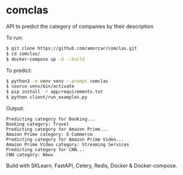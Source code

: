 # comclas
API to predict the category of companies by their description

To run:
```bash
$ git clone https://github.com/amorcar/comclas.git
$ cd comclas/
$ docker-compose up -d --build
```

To predict:
```bash
$ python3 -m venv venv --prompt comclas
$ source venv/bin/activate
$ pip install -r app/requirements.txt
$ python client/run_examples.py
```
Output:
```text
Predicting category for Booking...
Booking category: Travel
Predicting category for Amazon Prime...
Amazon Prime category: E-Commerce
Predicting category for Amazon Prime Video...
Amazon Prime Video category: Streaming Services
Predicting category for CNN...
CNN category: News
```

Build with SKLearn, FastAPI, Celery, Redis, Docker & Docker-compose.
